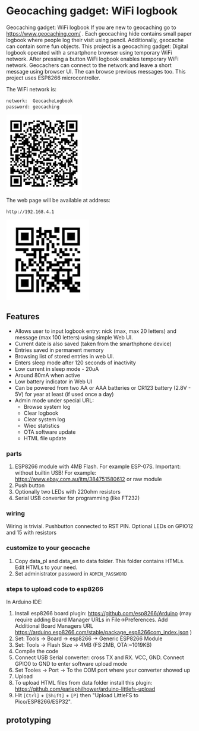 # Geocaching gadget: WiFi logbook
Geocaching gadget: WiFi logbook
If you are new to geocaching go to https://www.geocaching.com/ .
Each geocaching hide contains small paper logbook where people log their visit using pencil. 
Additionally, geocache can contain some fun objects.
This project is a geocaching gadget: Digital logbook operated with a smartphone browser using temporary WiFi network.
After pressing a button WiFi logbook enables temporary WiFi network. 
Geocachers can connect to the network and leave a short message using browser UI. The can browse previous messages too.
This project uses ESP8266 microcontroller.

The WiFi network is:
```
network:  GeocacheLogbook
password: geocaching
```
![WiFi](https://github.com/panjanek/geocaching-wifi-logbook/blob/b63d9804281006503b137e272b46f5a05722d93a/img/qrcode-wifi.png "wifi")

The web page will be available at address:
```
http://192.168.4.1
```
![address](https://github.com/panjanek/geocaching-wifi-logbook/blob/b63d9804281006503b137e272b46f5a05722d93a/img/qrcode-url.png "address")

## Features

* Allows user to input logbook entry: nick (max, max 20 letters) and message (max 100 letters) using simple Web UI.
* Current date is also saved (taken from the smarthphone device)
* Entries saved in permanent memory
* Browsing list of stored entries in web UI.
* Enters sleep mode after 120 seconds of inactivity
* Low current in sleep mode - 20uA
* Around 80mA when active
* Low battery indicator in Web UI
* Can be powered from two AA or AAA batteries or CR123 battery (2.8V - 5V) for year at least (if used once a day)
* Admin mode under special URL:
   * Browse system log
   * Clear logbook
   * Clear system log
   * Wiec statistics
   * OTA software update
   * HTML file update

### parts

1. ESP8266 module with 4MB Flash. For example ESP-07S. Important: without builtin USB! For example: https://www.ebay.com.au/itm/384751580612 or raw module
2. Push button
3. Optionally two LEDs with 220ohm resistors
4. Serial USB converter for programming (like FT232)

### wiring

Wiring is trivial. Pushbutton connected to RST PIN.
Optional LEDs on GPIO12 and 15 with resistors

### customize to your geocache
1. Copy data_pl and data_en to data folder. This folder contains HTMLs. Edit HTMLs to your need.
2. Set administrator password in `ADMIN_PASSWORD`
   
### steps to upload code to esp8266
In Arduino IDE:

1. Install esp8266 board plugin: https://github.com/esp8266/Arduino (may require adding Board Manager URLs in File->Preferences. Add Additional Board Managers URL https://arduino.esp8266.com/stable/package_esp8266com_index.json )
2. Set: Tools -> Board -> esp8266 -> Generic ESP8266 Module
3. Set: Tools -> Flash Size -> 4MB (FS:2MB, OTA:~1019KB)
4. Compile the code
5. Connect USB Serial converter: cross TX and RX. VCC, GND. Connect GPIO0 to GND to enter software upload mode
6. Set Tooles -> Port -> To the COM port where your converter showed up
7. Upload
8. To upload HTML files from data folder install this plugin: https://github.com/earlephilhower/arduino-littlefs-upload
9. Hit `[Ctrl]` + `[Shift]` + `[P]` then "Upload LittleFS to Pico/ESP8266/ESP32".

 ## prototyping
